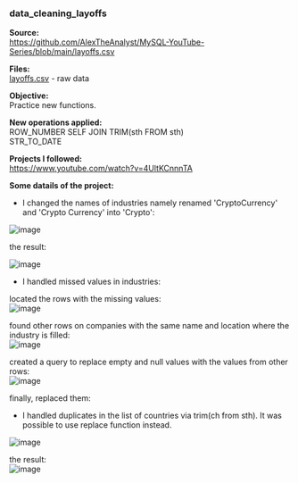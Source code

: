 ### data_cleaning_layoffs  
**Source:**  
https://github.com/AlexTheAnalyst/MySQL-YouTube-Series/blob/main/layoffs.csv  


**Files:**  
[layoffs.csv](https://github.com/boudzela/data_cleaning/blob/a6cf68765c930831c28541f548c83a97ace7d319/layoffs/layoffs.csv) - raw data 
  
**Objective:**  
Practice new functions. 

**New operations applied:**   
ROW_NUMBER 
SELF JOIN 
TRIM(sth FROM sth)  
STR_TO_DATE

**Projects I followed:**  
https://www.youtube.com/watch?v=4UltKCnnnTA

**Some datails of the project:**  


 - I changed the names of industries namely renamed 'CryptoCurrency' and 'Crypto Currency' into 'Crypto':
    
![image](https://github.com/user-attachments/assets/d015e9b5-e2c9-4d46-932b-1c6f460eafe6)  

the result:  

![image](https://github.com/user-attachments/assets/27807923-e95b-4949-9a78-690d16471e8a)
  

- I handled missed values in industries:

located the rows with the missing values:  
![image](https://github.com/user-attachments/assets/e4d225d1-b3ec-4493-aa32-b1901423f2d9)   

found other rows on companies with the same name and location where the industry is filled:   
![image](https://github.com/user-attachments/assets/d39c2c97-84cd-4312-aeb6-ff861d8a471c)



created a query to replace empty and null values with the values from other rows:  
![image](https://github.com/user-attachments/assets/5ee3c1e3-f354-4b5c-82da-d0c25bb73d46)


finally, replaced them:



- I handled duplicates in the list of countries via trim(ch from sth). It was possible to use replace function instead. 

![image](https://github.com/user-attachments/assets/30148718-4941-4d03-8437-f81325f66bef)

the result:  
![image](https://github.com/user-attachments/assets/8bdcd7a4-5b09-4576-834c-a38586562134)



